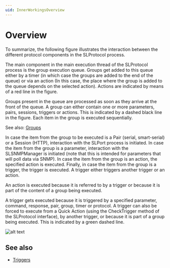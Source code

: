 ```yaml
---
uid: InnerWorkingsOverview
---
```


# Overview

To summarize, the following figure illustrates the interaction between the different protocol components in the SLProtocol process.

The main component in the main execution thread of the SLProtocol process is the group execution queue. Groups get added to this queue either by a timer (in which case the groups are added to the end of the queue) or via an action (In this case, the place where the group is added to the queue depends on the selected action). Actions are indicated by means of a red line in the figure.

Groups present in the queue are processed as soon as they arrive at the front of the queue. A group can either contain one or more parameters, pairs, sessions, triggers or actions. This is indicated by a dashed black line in the figure. Each item in the group is executed sequentially.

See also: [Groups](xref:LogicGroups)

In case the item from the group to be executed is a Pair (serial, smart-serial) or a Session (HTTP), interaction with the SLPort process is initiated. In case the item from the group is a parameter, interaction with the SLSNMPManager is initiated (note that this is intended for parameters that will poll data via SNMP). In case the item from the group is an action, the specified action is executed. Finally, in case the item from the group is a trigger, the trigger is executed. A trigger either triggers another trigger or an action.

An action is executed because it is referred to by a trigger or because it is part of the content of a group being executed.

A trigger gets executed because it is triggered by a specified parameter, command, response, pair, group, timer or protocol. A trigger can also be forced to execute from a Quick Action (using the CheckTrigger method of the SLProtocol interface), by another trigger, or because it is part of a group being executed. This is indicated by a green dashed line.

![alt text](~/develop/images/Protocol_Explained_-_Overview_Interprocess_Communication.svg "Protocol execution inner workings overview")

## See also

- [Triggers](xref:LogicTriggers)
